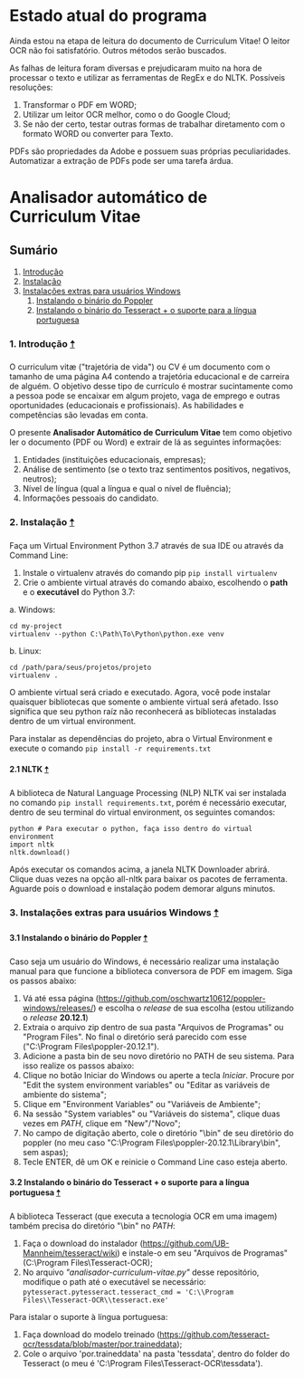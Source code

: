 # Estado atual do programa
Ainda estou na etapa de leitura do documento de Curriculum Vitae! O leitor OCR não foi satisfatório. Outros métodos serão buscados.

As falhas de leitura foram diversas e prejudicaram muito na hora de processar o texto e utilizar as ferramentas de RegEx e do NLTK. Possíveis resoluções: 
1. Transformar o PDF em WORD;
2. Utilizar um leitor OCR melhor, como o do Google Cloud;
3. Se não der certo, testar outras formas de trabalhar diretamento com o formato WORD ou converter para Texto.

PDFs são propriedades da Adobe e possuem suas próprias peculiaridades. Automatizar a extração de PDFs pode ser uma tarefa árdua.

# Analisador automático de Curriculum Vitae
<a name="intro"></a>
## Sumário
1. [Introdução](#git1)
2. [Instalação](#git2)
3. [Instalações extras para usuários Windows](#git3)
    1. [Instalando o binário do Poppler](#git3.1)
    2. [Instalando o binário do Tesseract + o suporte para a língua portuguesa](#git3.2)


### 1. Introdução  <a name="git1"></a> [🠡](#intro)
O curriculum vitæ ("trajetória de vida") ou CV é um documento com o tamanho de uma página A4 contendo a trajetória educacional e de carreira de alguém. O objetivo desse tipo de currículo é mostrar sucintamente como a pessoa pode se encaixar em algum projeto, vaga de emprego e outras oportunidades (educacionais e profissionais). As habilidades e competências são levadas em conta.

O presente **Analisador Automático de Curriculum Vitae** tem como objetivo ler o documento (PDF ou Word) e extrair de lá as seguintes informações:
1. Entidades (instituições educacionais, empresas);
2. Análise de sentimento (se o texto traz sentimentos positivos, negativos, neutros);
3. Nível de língua (qual a língua e qual o nível de fluência);
4. Informações pessoais do candidato.


### 2. Instalação  <a name="git2"></a> [🠡](#intro)

Faça um Virtual Environment Python 3.7 através de sua IDE ou através da Command Line:
1. Instale o virtualenv através do comando pip ``pip install virtualenv``
2. Crie o ambiente virtual através do comando abaixo, escolhendo o **path** e o **executável** do Python 3.7:

a. Windows:
```
cd my-project
virtualenv --python C:\Path\To\Python\python.exe venv
```
b. Linux: 
```
cd /path/para/seus/projetos/projeto
virtualenv .
```

O ambiente virtual será criado e executado. Agora, você pode instalar quaisquer bibliotecas que somente o ambiente virtual será afetado. Isso significa que seu python raíz não reconhecerá as bibliotecas instaladas dentro de um virtual environment.

Para instalar as dependências do projeto, abra o Virtual Environment e execute o comando ``pip install -r requirements.txt``

#### 2.1 NLTK  <a name="git2.1"></a> [🠡](#intro)
A biblioteca de Natural Language Processing (NLP) NLTK vai ser instalada no comando ``pip install requirements.txt``, porém é necessário executar, dentro de seu terminal do virtual environment, os seguintes comandos:
```
python # Para executar o python, faça isso dentro do virtual environment
import nltk
nltk.download()
```
Após executar os comandos acima, a janela NLTK Downloader abrirá. Clique duas vezes na opção all-nltk para baixar os pacotes de ferramenta. Aguarde pois o download e instalação podem demorar alguns minutos.

### 3. Instalações extras para usuários Windows  <a name="git3"></a> [🠡](#intro)
#### 3.1 Instalando o binário do Poppler  <a name="git3.1"></a> [🠡](#intro)
Caso seja um usuário do Windows, é necessário realizar uma instalação manual para que funcione a biblioteca conversora de PDF em imagem. Siga os passos abaixo:
1. Vá até essa página (https://github.com/oschwartz10612/poppler-windows/releases/) e escolha o _release_ de sua escolha (estou utilizando o _release_ **20.12.1**)
2. Extraia o arquivo zip dentro de sua pasta "Arquivos de Programas" ou "Program Files". No final o diretório será parecido com esse ("C:\Program Files\poppler-20.12.1").
3. Adicione a pasta bin de seu novo diretório no PATH de seu sistema. Para isso realize os passos abaixo:
  1. Clique no botão Iniciar do Windows ou aperte a tecla _Iniciar_. Procure por "Edit the system environment variables" ou "Editar as variáveis de ambiente do sistema";
  2. Clique em "Environment Variables" ou "Variáveis de Ambiente";
  3. Na sessão "System variables" ou "Variáveis do sistema", clique duas vezes em _PATH_, clique em "New"/"Novo";
  4. No campo de digitação aberto, cole o diretório "\bin" de seu diretório do poppler (no meu caso "C:\Program Files\poppler-20.12.1\Library\bin", sem aspas);
  5. Tecle ENTER, dê um OK e reinicie o Command Line caso esteja aberto.

#### 3.2 Instalando o binário do Tesseract + o suporte para a língua portuguesa  <a name="git3.2"></a> [🠡](#intro)
A biblioteca Tesseract (que executa a tecnologia OCR em uma imagem) também precisa do diretório "\bin" no _PATH_:
1. Faça o download do instalador (https://github.com/UB-Mannheim/tesseract/wiki) e instale-o em seu "Arquivos de Programas" (C:\Program Files\Tesseract-OCR);
2. No arquivo _"analisador-curriculum-vitae.py"_ desse repositório, modifique o path até o executável se necessário:
``pytesseract.pytesseract.tesseract_cmd = 'C:\\Program Files\\Tesseract-OCR\\tesseract.exe'``

Para istalar o suporte à língua portuguesa:
1. Faça download do modelo treinado (https://github.com/tesseract-ocr/tessdata/blob/master/por.traineddata);
2. Cole o arquivo 'por.traineddata' na pasta 'tessdata', dentro do folder do Tesseract (o meu é 'C:\Program Files\Tesseract-OCR\tessdata').
